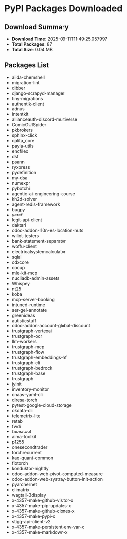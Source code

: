 # PyPI Packages Downloaded

## Download Summary
- **Download Time**: 2025-09-11T11:49:25.057997
- **Total Packages**: 87
- **Total Size**: 0.04 MB

## Packages List
- aiida-chemshell
- migration-lint
- dibber
- django-scrapyd-manager
- tiny-migrations
- authentik-client
- adnus
- intentkit
- allianceauth-discord-multiverse
- ComicGUISpider
- pkbrokers
- sphinx-click
- qalita_core
- payla-utils
- encfilex
- dsf
- psann
- ryxpress
- pydefinition
- my-dsa
- numexpr
- pybotchi
- agentic-ai-engineering-course
- kh2d-solver
- agent-redis-framework
- bugpy
- yeref
- legit-api-client
- daktari
- odoo-addon-l10n-es-location-nuts
- wiliot-testers
- bank-statement-separator
- woffu-client
- electricalsystemcalculator
- sqlai
- cdxcore
- cocup
- mle-kit-mcp
- nucliadb-admin-assets
- Whispey
- nt25
- koba
- mcp-server-booking
- intuned-runtime
- aer-gel-annotate
- greenideas
- autisticstuff
- odoo-addon-account-global-discount
- trustgraph-vertexai
- trustgraph-ocr
- llm-workers
- trustgraph-mcp
- trustgraph-flow
- trustgraph-embeddings-hf
- trustgraph-cli
- trustgraph-bedrock
- trustgraph-base
- trustgraph
- jyinit
- inventory-monitor
- cnaas-yaml-cli
- diresa-torch
- pytest-google-cloud-storage
- okdata-cli
- telemetrix-lite
- retab
- fwdi
- facextool
- aima-toolkit
- p1255
- onesecondtrader
- torchrecurrent
- kaq-quant-common
- flotorch
- konduktor-nightly
- odoo-addon-web-pivot-computed-measure
- odoo-addon-web-systray-button-init-action
- pyarchernet
- climatrix
- wagtail-3display
- x-4357-make-github-visitor-x
- x-4357-make-pip-updates-x
- x-4357-make-github-clones-x
- x-4357-make-pypi-x
- stigg-api-client-v2
- x-4357-make-persistent-env-var-x
- x-4357-make-markdown-x
